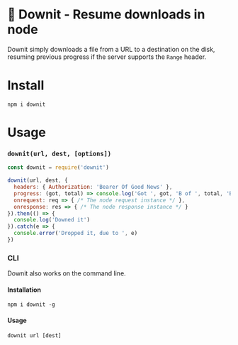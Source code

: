 # 🎢 Downit - Resume downloads in node

Downit simply downloads a file from a URL to a destination on the disk, resuming previous progress if the server supports the `Range` header.

# Install

```
npm i downit
```

# Usage

### `downit(url, dest, [options])`

```js
const downit = require('downit')

downit(url, dest, {
  headers: { Authorization: 'Bearer Of Good News' },
  progress: (got, total) => console.log('Got ', got, 'B of ', total, 'B'),
  onrequest: req => { /* The node request instance */ },
  onresponse: res => { /* The node response instance */ }
}).then(() => {
  console.log('Downed it')
}).catch(e => {
  console.error('Dropped it, due to ', e)
})
```

### CLI

Downit also works on the command line.

#### Installation
```
npm i downit -g
```

#### Usage

```
downit url [dest]
```
